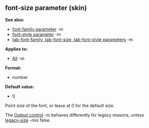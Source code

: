 ## font-size parameter (skin)
**See also:**
*   [font-family parameter](/ref/%7Bskin%7D/param/font-family.md) -m
*   [font-style parameter](/ref/%7Bskin%7D/param/font-style.md) -m
*   [tab-font-family, tab-font-size, tab-font-style
    parameters](/ref/%7Bskin%7D/param/tab-font.md) -m
<!-- -->
**Applies to:**
*   [All](/ref/%7Bskin%7D/control.md) -m
<!-- -->
**Format:**
*   number
<!-- -->
**Default value:**
*   0


Point size of the font, or leave at 0 for the default size.


The [Output control](/ref/%7Bskin%7D/control/output.md) -m behaves
differently for legacy reasons, unless
[legacy-size](/ref/%7Bskin%7D/param/legacy-size.md) -mis false.